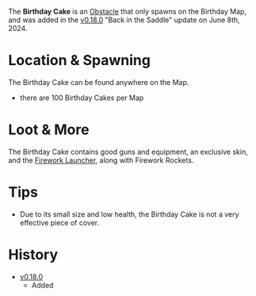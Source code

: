 The **Birthday Cake** is an [Obstacle](/obstacles) that only spawns on the Birthday Map, and was added in the [v0.18.0](https://github.com/HasangerGames/suroi/releases/tag/v0.18.0) "Back in the Saddle" update on June 8th, 2024.

# Location & Spawning

The Birthday Cake can be found anywhere on the Map.
- there are 100 Birthday Cakes per Map

# Loot & More

The Birthday Cake contains good guns and equipment, an exclusive skin, and the [Firework Launcher](https://wiki.suroi.io/weapons/guns/firework_launcher), along with Firework Rockets.

# Tips

- Due to its small size and low health, the Birthday Cake is not a very effective piece of cover.

# History

- [v0.18.0](https://github.com/HasangerGames/suroi/releases/tag/v0.18.0)
  - Added

